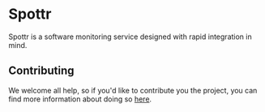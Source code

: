 # Spottr
Spottr is a software monitoring service designed with rapid integration in mind.

## Contributing
We welcome all help, so if you'd like to contribute you the project, you can find more information about doing so [here](CONTRIBUTING.md).